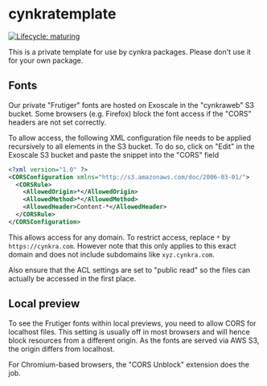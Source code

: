# cynkratemplate

[![Lifecycle: maturing](https://img.shields.io/badge/lifecycle-maturing-blue.svg)](https://www.tidyverse.org/lifecycle/#maturing)

This is a private template for use by cynkra packages.
Please don't use it for your own package.

## Fonts

Our private "Frutiger" fonts are hosted on Exoscale in the "cynkraweb" S3 bucket.
Some browsers (e.g. Firefox) block the font access if the "CORS" headers are not set correctly.

To allow access, the following XML configuration file needs to be applied recursively to all elements in the S3 bucket.
To do so, click on "Edit" in the Exoscale S3 bucket and paste the snippet into the "CORS" field

```xml
<?xml version="1.0" ?>
<CORSConfiguration xmlns="http://s3.amazonaws.com/doc/2006-03-01/">
  <CORSRule>
    <AllowedOrigin>*</AllowedOrigin>
    <AllowedMethod>*</AllowedMethod>
    <AllowedHeader>Content-*</AllowedHeader>
  </CORSRule>
</CORSConfiguration>
```

This allows access for any domain.
To restrict access, replace `*` by `https://cynkra.com`.
However note that this only applies to this exact domain and does not include subdomains like `xyz.cynkra.com`.

Also ensure that the ACL settings are set to "public read" so the files can actually be accessed in the first place.

## Local preview

To see the Frutiger fonts within local previews, you need to allow CORS for localhost files.
This setting is usually off in most browsers and will hence block resources from a different origin.
As the fonts are served via AWS S3, the origin differs from localhost.

For Chromium-based browsers, the "CORS Unblock" extension does the job.
